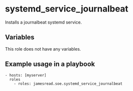 # systemd_service_journalbeat

Installs a journalbeat systemd service.
## Variables
This role does not have any variables.


## Example usage in a playbook

```
- hosts: [myserver]
  roles
    - roles: jamesread.soe.systemd_service_journalbeat
```
